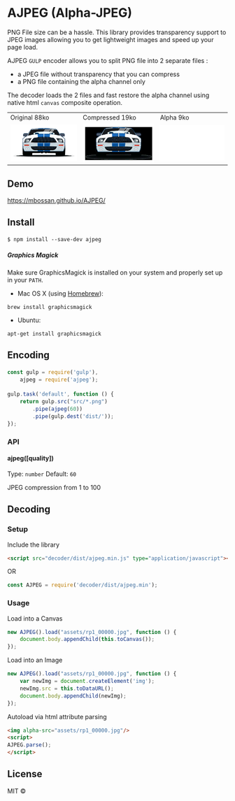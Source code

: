 # AJPEG  (Alpha-JPEG)
PNG File size can be a hassle. This library provides transparency support to JPEG images allowing you to get lightweight images and speed up your page load.

AJPEG `GULP` encoder allows you to split PNG file into 2 separate files : 
- a JPEG file without transparency that you can compress
- a PNG file containing the alpha channel only

The decoder loads the 2 files and fast restore the alpha channel using native html `canvas` composite operation.

<table>
<tr>
<td>
Original 88ko
</td>
<td>
Compressed 19ko
</td>
<td>
Alpha 9ko
</td>
</tr>
<tr>
<td>
<img src="assets/original.png" width="200" style="background:transparent"/>
</td>
<td>
<img src="assets/compressed.jpg" width="200" style="background:transparent"/>
</td>
<td>
<img src="assets/alpha.png" width="200" style="background:red"/>
</td>
</tr>
</table>

## Demo
https://mbossan.github.io/AJPEG/

## Install
```
$ npm install --save-dev ajpeg
```

##### Graphics Magick
Make sure GraphicsMagick is installed on your system and properly set up in your `PATH`.

- Mac OS X (using [Homebrew](http://brew.sh/)):

```shell
brew install graphicsmagick
```
- Ubuntu:

```shell
apt-get install graphicsmagick
```


## Encoding

```js
const gulp = require('gulp'),
    ajpeg = require('ajpeg');

gulp.task('default', function () {
    return gulp.src("src/*.png")
        .pipe(ajpeg(60))
        .pipe(gulp.dest('dist/'));
});
```


### API

#### ajpeg([quality])
Type: `number`
Default: `60`

JPEG compression from 1 to 100

## Decoding

### Setup
Include the library
```html
<script src="decoder/dist/ajpeg.min.js" type="application/javascript"></script>
```
OR
```js
const AJPEG = require('decoder/dist/ajpeg.min');
```

### Usage
Load into a Canvas
```js
new AJPEG().load("assets/rp1_00000.jpg", function () {
    document.body.appendChild(this.toCanvas());
});
```
Load into an Image
```js
new AJPEG().load("assets/rp1_00000.jpg", function () {
    var newImg = document.createElement('img');
    newImg.src = this.toDataURL();
    document.body.appendChild(newImg);
});
```
Autoload via html attribute parsing
```html
<img alpha-src="assets/rp1_00000.jpg"/>
<script>
AJPEG.parse();
</script>
```

## License

MIT ©
